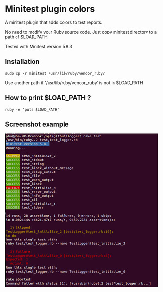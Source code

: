 Minitest plugin colors
======================

A minitest plugin that adds colors to test reports.

No need to modify your Ruby source code. Just copy minitest directory to a path of $LOAD_PATH

Tested with Minitest version 5.8.3

Installation
------------

    sudo cp -r minitest /usr/lib/ruby/vendor_ruby/

Use another path if '/usr/lib/ruby/vendor_ruby' is not in $LOAD_PATH

How to print $LOAD_PATH ?
-------------------------

    ruby -e 'puts $LOAD_PATH'

Screenshot example
------------------

![alt text](screenshot.png "Screenshot")
